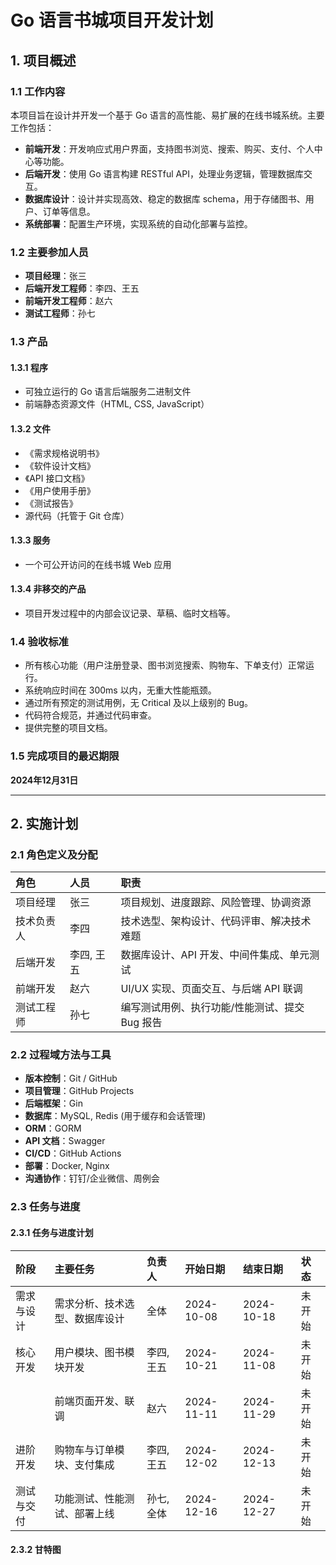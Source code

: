# Go 语言书城项目开发计划

## 1. 项目概述

### 1.1 工作内容
本项目旨在设计并开发一个基于 Go 语言的高性能、易扩展的在线书城系统。主要工作包括：
- **前端开发**：开发响应式用户界面，支持图书浏览、搜索、购买、支付、个人中心等功能。
- **后端开发**：使用 Go 语言构建 RESTful API，处理业务逻辑，管理数据库交互。
- **数据库设计**：设计并实现高效、稳定的数据库 schema，用于存储图书、用户、订单等信息。
- **系统部署**：配置生产环境，实现系统的自动化部署与监控。

### 1.2 主要参加人员
- **项目经理**：张三
- **后端开发工程师**：李四、王五
- **前端开发工程师**：赵六
- **测试工程师**：孙七

### 1.3 产品

#### 1.3.1 程序
- 可独立运行的 Go 语言后端服务二进制文件
- 前端静态资源文件（HTML, CSS, JavaScript）

#### 1.3.2 文件
- 《需求规格说明书》
- 《软件设计文档》
- 《API 接口文档》
- 《用户使用手册》
- 《测试报告》
- 源代码（托管于 Git 仓库）

#### 1.3.3 服务
- 一个可公开访问的在线书城 Web 应用

#### 1.3.4 非移交的产品
- 项目开发过程中的内部会议记录、草稿、临时文档等。

### 1.4 验收标准
- 所有核心功能（用户注册登录、图书浏览搜索、购物车、下单支付）正常运行。
- 系统响应时间在 300ms 以内，无重大性能瓶颈。
- 通过所有预定的测试用例，无 Critical 及以上级别的 Bug。
- 代码符合规范，并通过代码审查。
- 提供完整的项目文档。

### 1.5 完成项目的最迟期限
**2024年12月31日**

---

## 2. 实施计划

### 2.1 角色定义及分配
| 角色 | 人员 | 职责 |
| :--- | :--- | :--- |
| 项目经理 | 张三 | 项目规划、进度跟踪、风险管理、协调资源 |
| 技术负责人 | 李四 | 技术选型、架构设计、代码评审、解决技术难题 |
| 后端开发 | 李四, 王五 | 数据库设计、API 开发、中间件集成、单元测试 |
| 前端开发 | 赵六 | UI/UX 实现、页面交互、与后端 API 联调 |
| 测试工程师 | 孙七 | 编写测试用例、执行功能/性能测试、提交 Bug 报告 |

### 2.2 过程域方法与工具
- **版本控制**：Git / GitHub
- **项目管理**：GitHub Projects
- **后端框架**：Gin
- **数据库**：MySQL, Redis (用于缓存和会话管理)
- **ORM**：GORM
- **API 文档**：Swagger
- **CI/CD**：GitHub Actions
- **部署**：Docker, Nginx
- **沟通协作**：钉钉/企业微信、周例会

### 2.3 任务与进度

#### 2.3.1 任务与进度计划
| 阶段 | 主要任务 | 负责人 | 开始日期 | 结束日期 | 状态 |
| :--- | :--- | :--- | :--- | :--- | :--- |
| 需求与设计 | 需求分析、技术选型、数据库设计 | 全体 | 2024-10-08 | 2024-10-18 | 未开始 |
| 核心开发 | 用户模块、图书模块开发 | 李四, 王五 | 2024-10-21 | 2024-11-08 | 未开始 |
| | 前端页面开发、联调 | 赵六 | 2024-11-11 | 2024-11-29 | 未开始 |
| 进阶开发 | 购物车与订单模块、支付集成 | 李四, 王五 | 2024-12-02 | 2024-12-13 | 未开始 |
| 测试与交付 | 功能测试、性能测试、部署上线 | 孙七, 全体 | 2024-12-16 | 2024-12-27 | 未开始 |

#### 2.3.2 甘特图